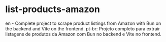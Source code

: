 # list-products-amazon
en - Complete project to scrape product listings from Amazon with Bun on the backend and Vite on the frontend.   pt-br: Projeto completo para extrair listagens de produtos da Amazon com Bun no backend e Vite no frontend. 
